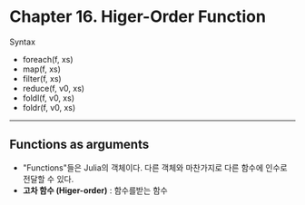 # Chapter 16. Higer-Order Function
Syntax
- foreach(f, xs)
- map(f, xs)
- filter(f, xs)
- reduce(f, v0, xs)
- foldl(f, v0, xs)
- foldr(f, v0, xs)
---
## Functions as arguments

- "Functions"들은 Julia의 객체이다. 다른 객체와 마찬가지로 다른 함수에 인수로 전달할 수 있다. 
- **고차 함수 (Higer-order)** : 함수를받는 함수




